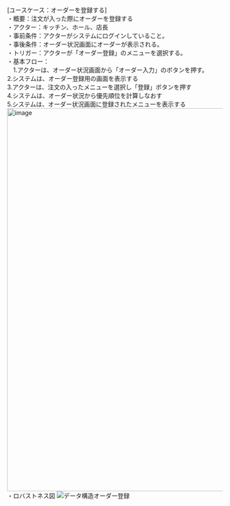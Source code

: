 [ユースケース：オーダーを登録する]  
・概要：注文が入った際にオーダーを登録する  
・アクター：キッチン、ホール、店長  
・事前条件：アクターがシステムにログインしていること。  
・事後条件：オーダー状況画面にオーダーが表示される。  
・トリガー：アクターが「オーダー登録」のメニューを選択する。  
・基本フロー：  
　1.アクターは、オーダー状況画面から「オーダー入力」のボタンを押す。  
  2.システムは、オーダー登録用の画面を表示する  
  3.アクターは、注文の入ったメニューを選択し「登録」ボタンを押す  
  4.システムは、オーダー状況から優先順位を計算しなおす  
  5.システムは、オーダー状況画面に登録されたメニューを表示する  
  <img width="895" alt="image" src="https://github.com/urakawa-es5/security/assets/119495449/10055f7c-dee5-4a69-9880-68930da253ef">
・ロバストネス図
  ![データ構造オーダー登録](https://github.com/urakawa-es5/security/assets/136284569/251dd717-6184-4744-aed0-d448f8e37c48)

